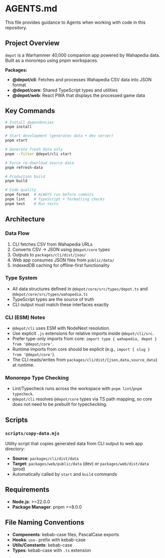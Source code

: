 # AGENTS.md

This file provides guidance to Agents when working with code in this repository.

## Project Overview

`depot` is a Warhammer 40,000 companion app powered by Wahapedia data. Built as a monorepo using pnpm workspaces.

**Packages:**
- **@depot/cli**: Fetches and processes Wahapedia CSV data into JSON format
- **@depot/core**: Shared TypeScript types and utilities
- **@depot/web**: React PWA that displays the processed game data

## Key Commands

```bash
# Install dependencies
pnpm install

# Start development (generates data + dev server)
pnpm start

# Generate fresh data only
pnpm --filter @depot/cli start

# Force re-download source data
pnpm refresh-data

# Production build
pnpm build

# Code quality
pnpm format  # ALWAYS run before commits
pnpm lint    # TypeScript + formatting checks
pnpm test    # Run tests
```

## Architecture

### Data Flow
1. CLI fetches CSV from Wahapedia URLs
2. Converts CSV → JSON using `@depot/core` types
3. Outputs to `packages/cli/dist/json/`
4. Web app consumes JSON files from `public/data/`
5. IndexedDB caching for offline-first functionality

### Type System
- All data structures defined in `@depot/core/src/types/depot.ts` and `@depot/core/src/types/wahapedia.ts`
- TypeScript types are the source of truth
- CLI output must match these interfaces exactly

### CLI (ESM) Notes
- `@depot/cli` uses ESM with NodeNext resolution.
- Use explicit `.js` extensions for relative imports inside `@depot/cli/src`.
- Prefer type-only imports from core: `import type { wahapedia, depot } from '@depot/core'`.
- Runtime imports from core should be explicit (e.g., `import { slug } from '@depot/core'`).
- The CLI reads/writes from `packages/cli/dist/{json,data,source_data}` at runtime.

### Monorepo Type Checking
- Lint/Typecheck runs across the workspace with `pnpm lint`/`pnpm typecheck`.
- `@depot/cli` resolves `@depot/core` types via TS path mapping, so core does not need to be prebuilt for typechecking.

## Scripts

### `scripts/copy-data.mjs`
Utility script that copies generated data from CLI output to web app directory:
- **Source**: `packages/cli/dist/data`
- **Target**: `packages/web/public/data` (dev) or `packages/web/dist/data` (prod)
- Automatically called by `start` and `build` commands

## Requirements
- **Node.js**: >=22.0.0
- **Package Manager**: pnpm >=8.0.0

## File Naming Conventions
- **Components**: kebab-case files, PascalCase exports
- **Hooks**: `use-` prefix with kebab-case
- **Utils/Constants**: kebab-case
- **Types**: kebab-case with `.ts` extension
